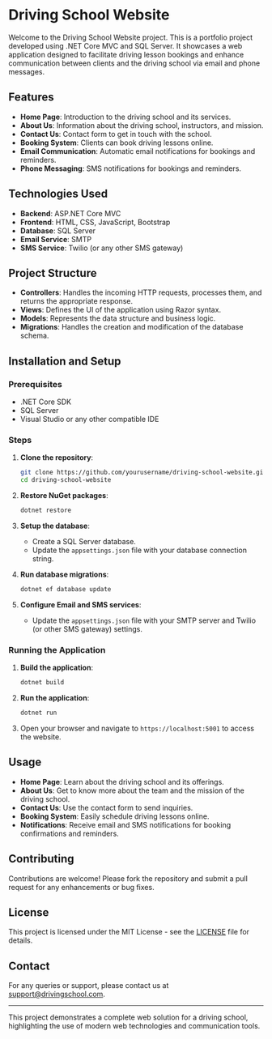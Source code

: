 # Driving School Website

Welcome to the Driving School Website project. This is a portfolio project developed using .NET Core MVC and SQL Server. It showcases a web application designed to facilitate driving lesson bookings and enhance communication between clients and the driving school via email and phone messages.

## Features

- **Home Page**: Introduction to the driving school and its services.
- **About Us**: Information about the driving school, instructors, and mission.
- **Contact Us**: Contact form to get in touch with the school.
- **Booking System**: Clients can book driving lessons online.
- **Email Communication**: Automatic email notifications for bookings and reminders.
- **Phone Messaging**: SMS notifications for bookings and reminders.

## Technologies Used

- **Backend**: ASP.NET Core MVC
- **Frontend**: HTML, CSS, JavaScript, Bootstrap
- **Database**: SQL Server
- **Email Service**: SMTP
- **SMS Service**: Twilio (or any other SMS gateway)

## Project Structure

- **Controllers**: Handles the incoming HTTP requests, processes them, and returns the appropriate response.
- **Views**: Defines the UI of the application using Razor syntax.
- **Models**: Represents the data structure and business logic.
- **Migrations**: Handles the creation and modification of the database schema.

## Installation and Setup

### Prerequisites

- .NET Core SDK
- SQL Server
- Visual Studio or any other compatible IDE

### Steps

1. **Clone the repository**:

   ```bash
   git clone https://github.com/yourusername/driving-school-website.git
   cd driving-school-website
   ```

2. **Restore NuGet packages**:

   ```bash
   dotnet restore
   ```

3. **Setup the database**:

   - Create a SQL Server database.
   - Update the `appsettings.json` file with your database connection string.

4. **Run database migrations**:

   ```bash
   dotnet ef database update
   ```

5. **Configure Email and SMS services**:
   - Update the `appsettings.json` file with your SMTP server and Twilio (or other SMS gateway) settings.

### Running the Application

1. **Build the application**:

   ```bash
   dotnet build
   ```

2. **Run the application**:

   ```bash
   dotnet run
   ```

3. Open your browser and navigate to `https://localhost:5001` to access the website.

## Usage

- **Home Page**: Learn about the driving school and its offerings.
- **About Us**: Get to know more about the team and the mission of the driving school.
- **Contact Us**: Use the contact form to send inquiries.
- **Booking System**: Easily schedule driving lessons online.
- **Notifications**: Receive email and SMS notifications for booking confirmations and reminders.

## Contributing

Contributions are welcome! Please fork the repository and submit a pull request for any enhancements or bug fixes.

## License

This project is licensed under the MIT License - see the [LICENSE](LICENSE) file for details.

## Contact

For any queries or support, please contact us at [support@drivingschool.com](mailto:support@drivingschool.com).

---

This project demonstrates a complete web solution for a driving school, highlighting the use of modern web technologies and communication tools.
